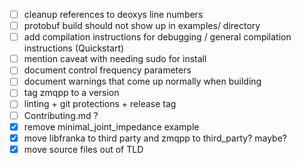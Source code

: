 - [ ] cleanup references to deoxys line numbers
- [ ] protobuf build should not show up in examples/ directory
- [ ] add compilation instructions for debugging / general compilation instructions (Quickstart)
- [ ] mention caveat with needing sudo for install
- [ ] document control frequency parameters
- [ ] document warnings that come up normally when building
- [ ] tag zmqpp to a version
- [ ] linting + git protections + release tag
- [ ] Contributing.md ?
- [x] remove minimal_joint_impedance example
- [x] move libfranka to third party and zmqpp to third_party? maybe?
- [x] move source files out of TLD
